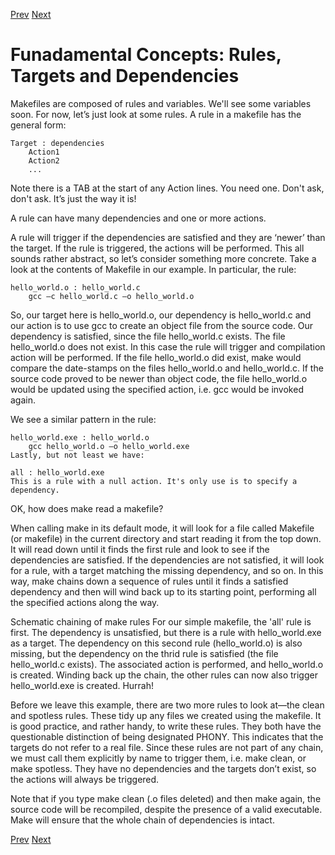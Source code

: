 [Prev](hello.md) [Next](variables.mb)

# Funadamental Concepts: Rules, Targets and Dependencies

Makefiles are composed of rules and variables. We'll see some variables soon.
For now, let’s just look at some rules. A rule in a makefile has the general
form:

```make
Target : dependencies
	Action1
	Action2
	...
```

Note there is a TAB at the start of any Action lines. You need one. Don't ask, don't ask. It’s just the way it is!

A rule can have many dependencies and one or more actions.

A rule will trigger if the dependencies are satisfied and they are ‘newer’ than
the target. If the rule is triggered, the actions will be performed. This all
sounds rather abstract, so let’s consider something more concrete. Take a look
at the contents of Makefile in our example. In particular, the rule:

```
hello_world.o : hello_world.c
	gcc –c hello_world.c –o hello_world.o
```

So, our target here is hello_world.o, our dependency is hello_world.c and our
action is to use gcc to create an object file from the source code. Our
dependency is satisfied, since the file hello_world.c exists. The file
hello_world.o does not exist. In this case the rule will trigger and
compilation action will be performed. If the file hello_world.o did exist, make
would compare the date-stamps on the files hello_world.o and hello_world.c. If
the source code proved to be newer than object code, the file hello_world.o
would be updated using the specified action, i.e. gcc would be invoked again.

We see a similar pattern in the rule:

```make
hello_world.exe : hello_world.o
	gcc hello_world.o –o hello_world.exe
Lastly, but not least we have:

all : hello_world.exe
This is a rule with a null action. It's only use is to specify a dependency.
```

OK, how does make read a makefile?

When calling make in its default mode, it will look for a file called Makefile
(or makefile) in the current directory and start reading it from the top down.
It will read down until it finds the first rule and look to see if the
dependencies are satisfied. If the dependencies are not satisfied, it will look
for a rule, with a target matching the missing dependency, and so on. In this
way, make chains down a sequence of rules until it finds a satisfied dependency
and then will wind back up to its starting point, performing all the specified
actions along the way.


Schematic chaining of make rules
For our simple makefile, the 'all' rule is first. The dependency is unsatisfied, but there is a rule with hello_world.exe as a target. The dependency on this second rule (hello_world.o) is also missing, but the dependency on the thrid rule is satisfied (the file hello_world.c exists). The associated action is performed, and hello_world.o is created. Winding back up the chain, the other rules can now also trigger hello_world.exe is created. Hurrah!

Before we leave this example, there are two more rules to look at—the clean and
spotless rules. These tidy up any files we created using the makefile. It is
good practice, and rather handy, to write these rules. They both have the
questionable distinction of being designated PHONY. This indicates that the
targets do not refer to a real file. Since these rules are not part of any
chain, we must call them explicitly by name to trigger them, i.e. make clean,
or make spotless. They have no dependencies and the targets don’t exist, so the
actions will always be triggered.

Note that if you type make clean (.o files deleted) and then make again, the
source code will be recompiled, despite the presence of a valid executable.
Make will ensure that the whole chain of dependencies is intact.

[Prev](hello.md) [Next](variables.mb)

